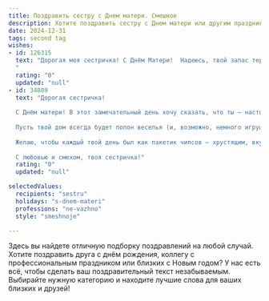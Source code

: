 ```yaml
---
title: Поздравить сестру с Днем матери. Смешное
description: Хотите поздравить сестру с Днем матери или другим праздником? Наш ИИ создаст незабываемое поздравление, а вы обязательно выделитесь среди других.  
date: 2024-12-31
tags: second tag
wishes:
- id: 126315
  text: "Дорогая моя сестричка! С Днём Матери!  Надеюсь, твой запас терпения сегодня неисчерпаем, а запас кофе — пополнен до максимума!  Пусть твои дети будут сегодня ангелами (ну, или хотя бы не совсем бесами), а ты — королевой праздника!  Целую крепко!
  "
  rating: "0"
  updated: "null"
- id: 34809
  text: "Дорогая сестричка!
  
  С Днём матери! В этот замечательный день хочу сказать, что ты – настоящая супергероиня! Не у всех есть возможность принимать душ, пить кофе в тишине и есть шоколад без последствий, но ты умудряешься всё это делать одновременно с отрастившимся «мамским» шестым чувством!
  
  Пусть твой дом всегда будет полон веселья (и, возможно, немного игрушек), а рядом будут только самые веселые и забавные мальчишки и девчонки, которые сделают каждый день ярче и смешнее.
  
  Желаю, чтобы каждый твой день был как пакетик чипсов – хрустящим, вкусным и с возможностью устроить себе маленький праздник на диване!
  
  С любовью и смехом, твоя сестричка!"
  rating: "0"
  updated: "null"

selectedValues:
  recipients: "sestru"
  holidays: "s-dnem-materi"
  professions: "ne-vazhno"
  style: "smeshnoje"

---
```


Здесь вы найдете отличную подборку поздравлений на любой случай.
Хотите поздравить друга с днём рождения, коллегу с профессиональным праздником или близких с Новым годом? У нас есть всё, чтобы сделать ваш поздравительный текст незабываемым. Выбирайте нужную категорию и находите лучшие слова для ваших близких и друзей!
